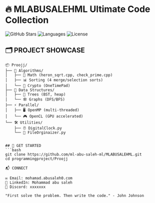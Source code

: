# 🔥 MLABUSALEHML Ultimate Code Collection
![GitHub Stars](https://img.shields.io/badge/Projects-30+-brightgreen) ![Languages](https://img.shields.io/badge/Python-C%2B%2B-C%20OpenMP%20OpenCL-red) ![License](https://img.shields.io/badge/License-MIT-blue)

## 🗂️ PROJECT SHOWCASE
```text
📦 Proojj/
├── 🧮 Algorithms/
│   ├── 🔢 Math (heron_sqrt.cpp, check_prime.cpp)
│   ├── 📊 Sorting (4 merge/selection sorts)
│   └── 🔐 Crypto (OneTimePad)
├── 🧬 Data Structures/
│   ├── 🌳 Trees (BST, heap)
│   └── 🕸️ Graphs (DFS/BFS)
├── ⚡ Parallel/
│   ├── 🖥️ OpenMP (multi-threaded)
│   └── 🎮 OpenCL (GPU accelerated)
└── 🛠️ Utilities/
    ├── ⏰ DigitalClock.py
    └── 📂 FileOrginaizer.py


## 🚀 GET STARTED
```bash
git clone https://github.com/ml-abu-saleh-ml/MLABUSALEHML.git
cd programmingproject/Proojj

📬 CONNECT

✉️ Email: mohamad.abusaleh0.com
🔗 LinkedIn: Mohammad abu saleh
💬 Discord: xxxxxxx

"First solve the problem. Then write the code." - John Johnson

